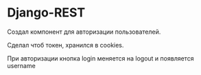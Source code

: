 # Django-REST

Создал компонент для авторизации пользователей.

Сделал чтоб токен, хранился в cookies.

При авторизации кнопка login меняется на logout и появляется username
